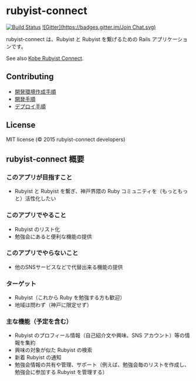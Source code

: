 # rubyist-connect

[![Build Status](https://travis-ci.org/yuji-shimoda/rubyist-connect.svg?branch=master)](https://travis-ci.org/yuji-shimoda/rubyist-connect)
[![Gitter](https://badges.gitter.im/Join Chat.svg)](https://gitter.im/yuji-shimoda/rubyist-connect?utm_source=badge&utm_medium=badge&utm_campaign=pr-badge&utm_content=badge)

rubyist-connect は、Rubyist と Rubyist を繋げるための Rails アプリケーションです。

See also [Kobe Rubyist Connect](http://kobe.rubyist.co/).

## Contributing
* [開発環境作成手順](https://github.com/yuji-shimoda/rubyist-connect/wiki/How-to-create-local-environment)
* [開発手順](https://github.com/yuji-shimoda/rubyist-connect/wiki/How-to-develop)
* [デプロイ手順](https://github.com/yuji-shimoda/rubyist-connect/wiki/How-to-deploy)

## License
MIT license (&copy; 2015 rubyist-connect developers)

## rubyist-connect 概要

### このアプリが目指すこと
- Rubyist と Rubyist を繋ぎ、神戸界隈の Ruby コミュニティを（もっともっと）活性化したい

### このアプリでやること
- Rubyist のリスト化
- 勉強会にあると便利な機能の提供

### このアプリでやらないこと
- 他のSNSサービスなどで代替出来る機能の提供

### ターゲット
- Rubyist（これから Ruby を勉強する方も歓迎）
- 地域は問わず（神戸に限定せず）

### 主な機能（予定を含む）
- Rubyist のプロフィール情報（自己紹介文や興味、SNS アカウント）等の情報を集約
- 興味の対象が似た Rubyist の検索
- 新着 Rubyist の通知
- 勉強会情報の共有や管理、サポート（例えば、勉強会毎のリストを作成し、勉強会に参加する Rubyist を管理する）
